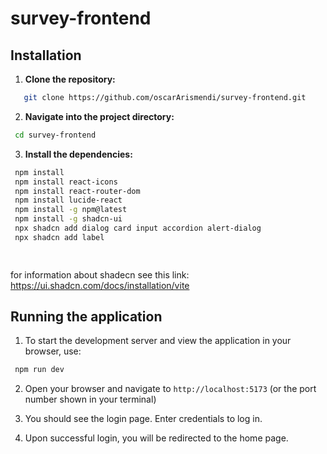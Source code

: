 # survey-frontend


## Installation

1. **Clone the repository:**

  ```bash
     git clone https://github.com/oscarArismendi/survey-frontend.git
  ```

2. **Navigate into the project directory:**

  ```bash
   cd survey-frontend
  ```

3. **Install the dependencies:**

  ```bash
   npm install
   npm install react-icons
   npm install react-router-dom
   npm install lucide-react
   npm install -g npm@latest
   npm install -g shadcn-ui
   npx shadcn add dialog card input accordion alert-dialog
   npx shadcn add label

   
  ```

  for information about shadecn see this link: https://ui.shadcn.com/docs/installation/vite

## Running the application
1. To start the development server and view the application in your browser, use:
  ```bash
   npm run dev
  ```

2. Open your browser and navigate to `http://localhost:5173` (or the port number shown in your terminal)

3. You should see the login page. Enter credentials to log in.

4. Upon successful login, you will be redirected to the home page.